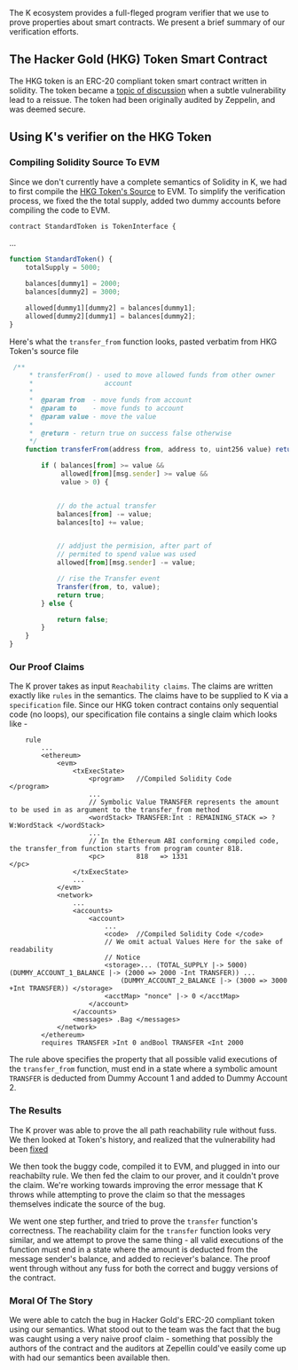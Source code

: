 The K ecosystem provides a full-fleged program verifier that we use to prove properties about smart contracts.
We present a brief summary of our verification efforts.

The Hacker Gold (HKG) Token Smart Contract
------------------------------------------

The HKG token is an ERC-20 compliant token smart contract written in solidity.
The token became a [topic of discussion](https://www.ethnews.com/ethercamps-hkg-token-has-a-bug-and-needs-to-be-reissued)
when a subtle vulnerability lead to a reissue. The token had been originally
audited by Zeppelin, and was deemed secure.

## Using K's verifier on the HKG Token

### Compiling Solidity Source To EVM

Since we don't currently have a complete semantics of
Solidity in K, we had to first compile the [HKG Token's Source](https://github.com/ether-camp/virtual-accelerator/blob/master/contracts/StandardToken.sol)
to EVM. To simplify the verification process, we fixed the the total supply, added two dummy accounts before compiling the code to EVM.
```javascript
contract StandardToken is TokenInterface {
```
...
```javascript
function StandardToken() {
    totalSupply = 5000;

    balances[dummy1] = 2000;
    balances[dummy2] = 3000;

    allowed[dummy1][dummy2] = balances[dummy1];
    allowed[dummy2][dummy1] = balances[dummy2];
}

```
Here's what the `transfer_from` function looks, pasted verbatim from HKG Token's source file
```javascript
 /**
     * transferFrom() - used to move allowed funds from other owner
     *                  account
     *
     *  @param from  - move funds from account
     *  @param to    - move funds to account
     *  @param value - move the value
     *
     *  @return - return true on success false otherwise
     */
    function transferFrom(address from, address to, uint256 value) returns (bool success) {

        if ( balances[from] >= value &&
             allowed[from][msg.sender] >= value &&
             value > 0) {


            // do the actual transfer
            balances[from] -= value;
            balances[to] += value;


            // addjust the permision, after part of
            // permited to spend value was used
            allowed[from][msg.sender] -= value;

            // rise the Transfer event
            Transfer(from, to, value);
            return true;
        } else {

            return false;
        }
    }
}
```

### Our Proof Claims

The K prover takes as input `Reachability claims`. The claims
are written exactly like `rules` in the semantics. The claims
have to be supplied to K via a `specification` file. Since our
HKG token contract contains only sequential code (no loops), our
specification file contains a single claim which looks like -

```
    rule
        ...
        <ethereum>
            <evm>
                <txExecState>
                    <program>   //Compiled Solidity Code                       </program>
                    ...
                    // Symbolic Value TRANSFER represents the amount to be used in as argument to the transfer_from method
                    <wordStack> TRANSFER:Int : REMAINING_STACK => ?W:WordStack </wordStack>
                    ...
                    // In the Ethereum ABI conforming compiled code, the transfer_from function starts from program counter 818.
                    <pc>        818   => 1331                                  </pc>
                </txExecState>
                ...
            </evm>
            <network>
                ...
                <accounts>
                    <account>
                        ...
                        <code>  //Compiled Solidity Code </code>
                        // We omit actual Values Here for the sake of readability
                        // Notice
                        <storage>... (TOTAL_SUPPLY |-> 5000) (DUMMY_ACCOUNT_1_BALANCE |-> (2000 => 2000 -Int TRANSFER)) ...
                            (DUMMY_ACCOUNT_2_BALANCE |-> (3000 => 3000 +Int TRANSFER)) </storage>
                        <acctMap> "nonce" |-> 0 </acctMap>
                    </account>
                </accounts>
                <messages> .Bag </messages>
            </network>
        </ethereum>
        requires TRANSFER >Int 0 andBool TRANSFER <Int 2000
```

The rule above specifies the property that all possible valid executions of the `transfer_from` function, must end
in a state where a symbolic amount `TRANSFER` is deducted from Dummy Account 1 and added to Dummy Account 2.


### The Results
The K prover was able to prove the all path reachability rule without fuss. We then looked at Token's history,
and realized that the vulnerability had been [fixed](https://github.com/ether-camp/virtual-accelerator/commit/78920651dff0ac0e13101e17842e54f73ee46633)

We then took the buggy code, compiled it to EVM, and plugged in into our reachabilty rule.
We then fed the claim to our prover, and it couldn't prove the claim. We're working towards
improving the error message that K throws while attempting to prove the claim so that
the messages themselves indicate the source of the bug.

We went one step further, and tried to prove the `transfer` function's correctness. The reachability claim
for the `transfer` function looks very similar, and we attempt to prove the same thing - all valid executions
of the function must end in a state where the amount is deducted from the message sender's balance, and added to
reciever's balance. The proof went through without any fuss for both the correct and buggy versions of the contract.

### Moral Of The Story
We were able to catch the bug in Hacker Gold's ERC-20 compliant token using our semantics. What stood out to the
team was the fact that the bug was caught using a very naive proof claim - something that possibly the authors of the
contract and the auditors at Zepellin could've easily come up with had our semantics been available then.
